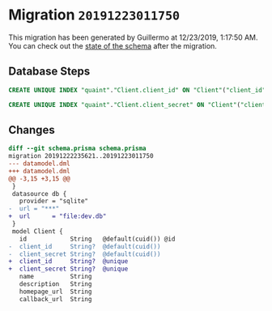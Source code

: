 # Migration `20191223011750`

This migration has been generated by Guillermo at 12/23/2019, 1:17:50 AM.
You can check out the [state of the schema](./schema.prisma) after the migration.

## Database Steps

```sql
CREATE UNIQUE INDEX "quaint"."Client.client_id" ON "Client"("client_id")

CREATE UNIQUE INDEX "quaint"."Client.client_secret" ON "Client"("client_secret")
```

## Changes

```diff
diff --git schema.prisma schema.prisma
migration 20191222235621..20191223011750
--- datamodel.dml
+++ datamodel.dml
@@ -3,15 +3,15 @@
 }
 datasource db {
   provider = "sqlite"
-  url = "***"
+  url      = "file:dev.db"
 }
 model Client {
   id            String   @default(cuid()) @id
-  client_id     String?  @default(cuid())
-  client_secret String?  @default(cuid())
+  client_id     String?  @unique
+  client_secret String?  @unique
   name          String
   description   String
   homepage_url  String
   callback_url  String
```


